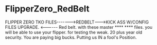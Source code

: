 # FlipperZero_RedBelt
FLIPPER ZERO TKO FILES------->REDBELT--->KICK ASS W/CONFIG FILES UPGRADE. &lt;------ Red belt. with these master **** **** files. you will be able to use your flipper. for testing the weak. 20 plus year old security. You are paying big bucks. Putting us  IN a fool's Position.
